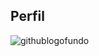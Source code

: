 ## Perfil
![githublogofundo](https://th.bing.com/th/id/OIP.PfCrZ27fVbTyO5FQocpINwAAAA?dpr=2,3&pid=ImgDetMain&PC=EMMX01)
